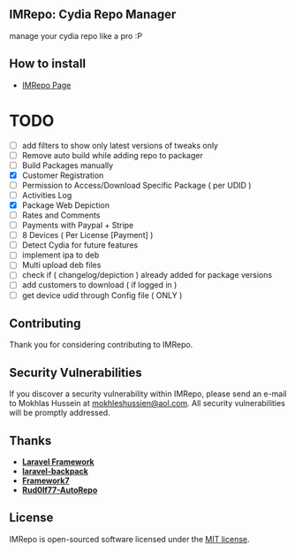 ## IMRepo: Cydia Repo Manager

manage your cydia repo like a pro :P

## How to install

- [IMRepo Page](https://imokhles.github.io/IMRepo/)


# TODO

- [ ] add filters to show only latest versions of tweaks only
- [ ] Remove auto build while adding repo to packager
- [ ] Build Packages manually
- [x] Customer Registration
- [ ] Permission to Access/Download Specific Package ( per UDID )
- [ ] Activities Log
- [x] Package Web Depiction
- [ ] Rates and Comments
- [ ] Payments with Paypal + Stripe
- [ ] 8 Devices ( Per License [Payment] )
- [ ] Detect Cydia for future features
- [ ] implement ipa to deb
- [ ] Multi upload deb files
- [ ] check if ( changelog/depiction ) already added for package versions
- [ ] add customers to download ( if logged in )
- [ ] get device udid through Config file ( ONLY )

## Contributing

Thank you for considering contributing to IMRepo.

## Security Vulnerabilities

If you discover a security vulnerability within IMRepo, please send an e-mail to Mokhlas Hussein at mokhleshussien@aol.com. All security vulnerabilities will be promptly addressed.

## Thanks

- **[Laravel Framework](http://laravel.com)**
- **[laravel-backpack](https://backpackforlaravel.com/)**
- **[Framework7](https://framework7.io)**
- **[Rud0lf77-AutoRepo](https://github.com/rud0lf77/AutoRepo)**


## License

IMRepo is open-sourced software licensed under the [MIT license](http://opensource.org/licenses/MIT).
